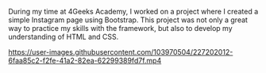 During my time at 4Geeks Academy, I worked on a project where I created a simple Instagram page using Bootstrap. This project was not only a great way to practice my skills with the framework, but also to develop my understanding of HTML and CSS.

https://user-images.githubusercontent.com/103970504/227202012-6faa85c2-f2fe-41a2-82ea-62299389fd7f.mp4

